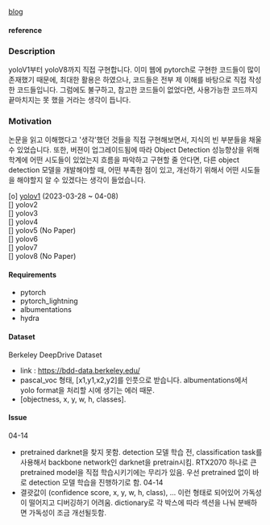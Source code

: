 [blog](https://silvercity.notion.site)

#### reference


### Description
yoloV1부터 yoloV8까지 직접 구현합니다. 이미 웹에 pytorch로 구현한 코드들이 많이 존재했기 때문에, 최대한 활용은 하였으나, 코드들은 전부 제 이해를 바탕으로 직접 작성한 코드들입니다. 그럼에도 불구하고, 참고한 코드들이 없었다면, 사용가능한 코드까지 끝마치지는 못 했을 거라는 생각이 듭니다.  

### Motivation
논문을 읽고 이해했다고 '생각'했던 것들을 직접 구현해보면서, 지식의 빈 부분들을 채울 수 있었습니다. 또한, 버젼이 업그레이드됨에 따라 Object Detection 성능향상을 위해 학계에 어떤 시도들이 있었는지 흐름을 파악하고 구현할 줄 안다면, 다른 object detection 모델을 개발해야할 때, 어떤 부족한 점이 있고, 개선하기 위해서 어떤 시도들을 해야할지 알 수 있겠다는 생각이 들었습니다.   

[o] [yolov1](YOLOv1/README.md) (2023-03-28 ~ 04-08)    
[] yolov2  
[] yolov3  
[] yolov4  
[] yolov5 (No Paper)  
[] yolov6  
[] yolov7  
[] yolov8 (No Paper)  



#### Requirements
- pytorch
- pytorch_lightning
- albumentations
- hydra  

#### Dataset
Berkeley DeepDrive Dataset  
- link : https://bdd-data.berkeley.edu/  
- pascal_voc 형태, [x1,y1,x2,y2]를 인풋으로 받습니다. albumentations에서 yolo format을 처리할 시에 생기는 에러 때문.  
- [objectness, x, y, w, h, classes].


#### Issue
04-14  
- pretrained darknet을 찾지 못함. detection 모델 학습 전, classification task를 사용해서 backbone network인 darknet을 pretrain시킴. RTX2070 하나로 큰 pretrained model을 직접 학습시키기에는 무리가 있음. 우선 pretrained 없이 바로 detection 모델 학습을 진행하기로 함.
04-14  
- 결괏값이 (confidence score, x, y, w, h, class), ...  이런 형태로 되어있어 가독성이 떨어지고 디버깅하기 어려움. dictionary로 각 박스에 따라 섹션을 나눠 분배하면 가독성이 조금 개선될듯함.  
